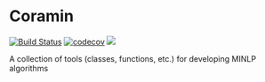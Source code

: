 # Coramin

[![Build Status](https://travis-ci.com/Coramin/Coramin.svg?branch=main_branch)](https://travis-ci.com/Coramin/Coramin)
[![codecov](https://codecov.io/gh/Coramin/Coramin/branch/main_branch/graph/badge.svg)](https://codecov.io/gh/Coramin/Coramin)
![](https://github.com/Coramin/Coramin/workflows/main_ci/badge.svg?branch=cleanup)

A collection of tools (classes, functions, etc.) for developing MINLP algorithms
